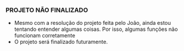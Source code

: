 ### PROJETO NÃO FINALIZADO
* Mesmo com a resolução do projeto feita pelo João, ainda estou tentando entender algumas coisas. Por isso, algumas funções não funcionam corretamente 
* O projeto será finalizado futuramente.